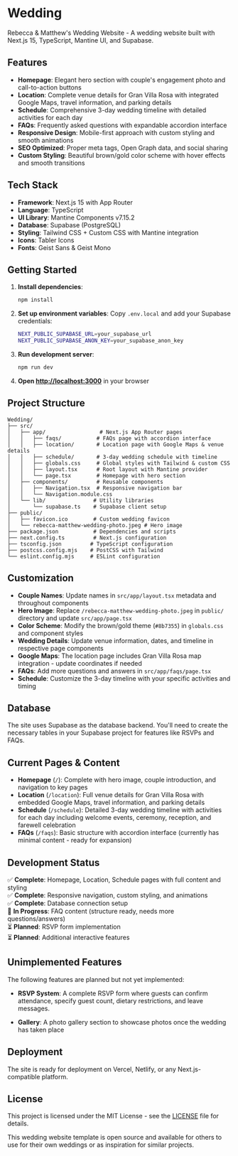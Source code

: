 # Wedding

Rebecca & Matthew's Wedding Website - A wedding website built with Next.js 15, TypeScript, Mantine UI, and Supabase.

## Features

- **Homepage**: Elegant hero section with couple's engagement photo and call-to-action buttons
- **Location**: Complete venue details for Gran Villa Rosa with integrated Google Maps, travel information, and parking details
- **Schedule**: Comprehensive 3-day wedding timeline with detailed activities for each day
- **FAQs**: Frequently asked questions with expandable accordion interface
- **Responsive Design**: Mobile-first approach with custom styling and smooth animations
- **SEO Optimized**: Proper meta tags, Open Graph data, and social sharing
- **Custom Styling**: Beautiful brown/gold color scheme with hover effects and smooth transitions

## Tech Stack

- **Framework**: Next.js 15 with App Router
- **Language**: TypeScript
- **UI Library**: Mantine Components v7.15.2
- **Database**: Supabase (PostgreSQL)
- **Styling**: Tailwind CSS + Custom CSS with Mantine integration
- **Icons**: Tabler Icons
- **Fonts**: Geist Sans & Geist Mono

## Getting Started

1. **Install dependencies**:
   ```bash
   npm install
   ```

2. **Set up environment variables**:
   Copy `.env.local` and add your Supabase credentials:
   ```bash
   NEXT_PUBLIC_SUPABASE_URL=your_supabase_url
   NEXT_PUBLIC_SUPABASE_ANON_KEY=your_supabase_anon_key
   ```

3. **Run development server**:
   ```bash
   npm run dev
   ```

4. **Open [http://localhost:3000](http://localhost:3000)** in your browser

## Project Structure

```
Wedding/
├── src/
│   ├── app/                 # Next.js App Router pages
│   │   ├── faqs/           # FAQs page with accordion interface
│   │   ├── location/       # Location page with Google Maps & venue details
│   │   ├── schedule/       # 3-day wedding schedule with timeline
│   │   ├── globals.css     # Global styles with Tailwind & custom CSS
│   │   ├── layout.tsx      # Root layout with Mantine provider
│   │   └── page.tsx        # Homepage with hero section
│   ├── components/         # Reusable components
│   │   ├── Navigation.tsx  # Responsive navigation bar
│   │   └── Navigation.module.css
│   └── lib/               # Utility libraries
│       └── supabase.ts    # Supabase client setup
├── public/
│   ├── favicon.ico        # Custom wedding favicon
│   └── rebecca-matthew-wedding-photo.jpeg # Hero image
├── package.json           # Dependencies and scripts
├── next.config.ts         # Next.js configuration
├── tsconfig.json         # TypeScript configuration
├── postcss.config.mjs    # PostCSS with Tailwind
└── eslint.config.mjs     # ESLint configuration
```

## Customization

- **Couple Names**: Update names in `src/app/layout.tsx` metadata and throughout components
- **Hero Image**: Replace `/rebecca-matthew-wedding-photo.jpeg` in `public/` directory and update `src/app/page.tsx`
- **Color Scheme**: Modify the brown/gold theme (`#8b7355`) in `globals.css` and component styles
- **Wedding Details**: Update venue information, dates, and timeline in respective page components
- **Google Maps**: The location page includes Gran Villa Rosa map integration - update coordinates if needed
- **FAQs**: Add more questions and answers in `src/app/faqs/page.tsx`
- **Schedule**: Customize the 3-day timeline with your specific activities and timing

## Database

The site uses Supabase as the database backend. You'll need to create the necessary tables in your Supabase project for features like RSVPs and FAQs.

## Current Pages & Content

- **Homepage** (`/`): Complete with hero image, couple introduction, and navigation to key pages
- **Location** (`/location`): Full venue details for Gran Villa Rosa with embedded Google Maps, travel information, and parking details
- **Schedule** (`/schedule`): Detailed 3-day wedding timeline with activities for each day including welcome events, ceremony, reception, and farewell celebration
- **FAQs** (`/faqs`): Basic structure with accordion interface (currently has minimal content - ready for expansion)

## Development Status

✅ **Complete**: Homepage, Location, Schedule pages with full content and styling  
✅ **Complete**: Responsive navigation, custom styling, and animations  
✅ **Complete**: Database connection setup  
🔄 **In Progress**: FAQ content (structure ready, needs more questions/answers)  
⏳ **Planned**: RSVP form implementation  
⏳ **Planned**: Additional interactive features

## Unimplemented Features

The following features are planned but not yet implemented:

- **RSVP System**: A complete RSVP form where guests can confirm attendance, specify guest count, dietary restrictions, and leave messages.

- **Gallery**: A photo gallery section to showcase photos once the wedding has taken place
 

## Deployment

The site is ready for deployment on Vercel, Netlify, or any Next.js-compatible platform.

## License

This project is licensed under the MIT License - see the [LICENSE](LICENSE) file for details.

This wedding website template is open source and available for others to use for their own weddings or as inspiration for similar projects.
